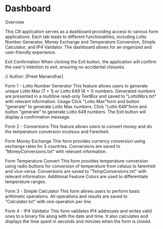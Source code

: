 # Dashboard
Overview

This C# application serves as a dashboard providing access to various form applications. Each tab leads to different functionalities, including Lotto Number Generator, Money Exchange and Temperature Conversion, Simple Calculator, and IP4 Validator. The dashboard allows for an organized and user-friendly experience.

Exit Confirmation
When clicking the Exit button, the application will confirm the user's intention to exit, ensuring no accidental closures.


// Author: [Preet Manandhar]

Form 1 - Lotto Number Generator
This feature allows users to generate unique Lotto Max (7 + 1) or Lotto 649 (6 + 1) numbers. Generated numbers are presented in a multiline read-only TextBox and saved to "LottoNbrs.txt" with relevant information.
Usage
Click "Lotto Max"form and button "generate" to generate Lotto Max numbers.
Click "Lotto 649"form and button "generate" to generate Lotto 649 numbers.
The Exit button will display a confirmation message.


Form 2 - Conversions
This feature allows users to convert money and do the temperature conversion incelsius and Farenheit.

Form Money Exchange 
This form provides currency conversion using exchange rates for 5 countries. Conversions  are saved to "MoneyConversions.txt" with relevant information.

Form Temperature Convert 
This form provides temperature conversion using radio buttons for conversion of temperature from celsius to farenheit and vice-versa. Conversions  are saved to "TempConversions.txt" with relevant information.
Additional Feature
Colors are used to differentiate temperature ranges.


Form 3 - Simple Calculator
This form allows users to perform basic arithmetic operations. All operations and results are saved to "Calculator.txt" with one operation per line.


Form 4 - IP4 Validator
This form validates IP4 addresses and writes valid ones to a binary file along with the date and time. It also calculates and displays the time spent in seconds and minutes when the form is closed.
